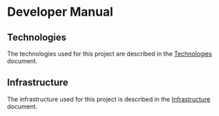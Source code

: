 # Developer Manual

## Technologies

The technologies used for this project are described in the [Technologies](technologies.md) document.

## Infrastructure

The infrastructure used for this project is described in the [Infrastructure](infrastructure.md) document.
